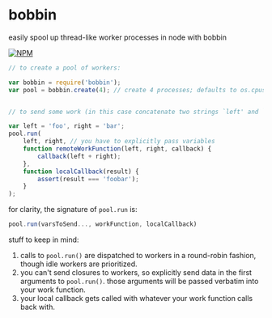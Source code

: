 # bobbin
easily spool up thread-like worker processes in node with bobbin

[![NPM](https://nodei.co/npm/bobbin.png?compact=true)](https://nodei.co/npm/bobbin/)

```javascript
// to create a pool of workers:

var bobbin = require('bobbin');
var pool = bobbin.create(4); // create 4 processes; defaults to os.cpus().length


// to send some work (in this case concatenate two strings `left' and `right'):

var left = 'foo', right = 'bar';
pool.run(
	left, right, // you have to explicitly pass variables
	function remoteWorkFunction(left, right, callback) {
    	callback(left + right);
    },
    function localCallback(result) {
    	assert(result === 'foobar');
    }
);
```

for clarity, the signature of `pool.run` is:

```javascript
pool.run(varsToSend..., workFunction, localCallback)
```

stuff to keep in mind:

1. calls to `pool.run()` are dispatched to workers in a round-robin fashion, though idle workers are prioritized.
2. you can't send closures to workers, so explicitly send data in the first arguments to `pool.run()`. those arguments will be passed verbatim into your work function.
3. your local callback gets called with whatever your work function calls back with.
